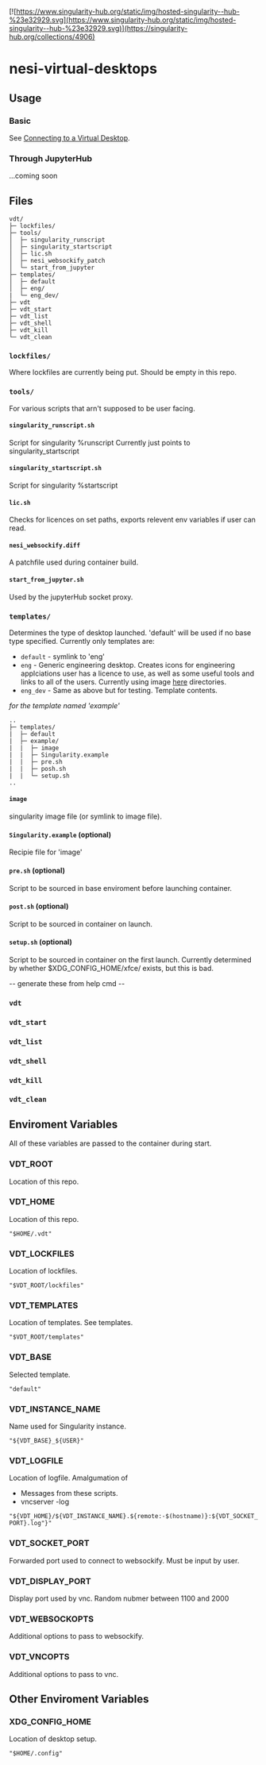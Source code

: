 [![https://www.singularity-hub.org/static/img/hosted-singularity--hub-%23e32929.svg](https://www.singularity-hub.org/static/img/hosted-singularity--hub-%23e32929.svg)](https://singularity-hub.org/collections/4906)
# nesi-virtual-desktops


## Usage
### Basic
See [Connecting to a Virtual Desktop](https://support.nesi.org.nz/hc/en-gb/articles/360001600235-Connecting-to-a-Virtual-Desktop).
### Through JupyterHub
...coming soon

## Files
```
vdt/
├─ lockfiles/
├─ tools/
│  ├─ singularity_runscript
│  ├─ singularity_startscript
│  ├─ lic.sh
│  ├─ nesi_websockify_patch
│  └─ start_from_jupyter
├─ templates/
│  ├─ default
│  ├─ eng/
|  └─ eng_dev/
├─ vdt
├─ vdt_start
├─ vdt_list
├─ vdt_shell
├─ vdt_kill
└─ vdt_clean
```
### `lockfiles/`
Where lockfiles are currently being put. Should be empty in this repo.

### `tools/`
For various scripts that arn't supposed to be user facing.

#### `singularity_runscript.sh`
Script for singularity %runscript
Currently just points to singularity_startscript
#### `singularity_startscript.sh`
Script for singularity %startscript
#### `lic.sh`
Checks for licences on set paths, exports relevent env variables if user can read.
#### `nesi_websockify.diff`
A patchfile used during container build.
#### `start_from_jupyter.sh`
Used by the jupyterHub socket proxy.

### `templates/` 
Determines the type of desktop launched.
'default' will be used if no base type specified.
Currently only templates are:
* `default` - symlink to 'eng'
* `eng` - Generic engineering desktop. Creates icons for engineering applciations user has a licence to use, as well as some useful tools and links to all of the users. Currently using image [here](https://github.com/nesi/nesi-singularity-recipes/tree/master/centos/turbo_xfce_centos) directories.
* `eng_dev` - Same as above but for testing.
Template contents.

*for the template named 'example'*
```
..
├─ templates/
|  ├─ default
|  ├─ example/
|  |  ├─ image
|  |  ├─ Singularity.example
|  |  ├─ pre.sh
|  |  ├─ posh.sh
|  |  └─ setup.sh
..
```
#### `image`
singularity image file (or symlink to image file).

#### `Singularity.example` (optional)
Recipie file for 'image'

#### `pre.sh` (optional)
Script to be sourced in base enviroment before launching container.

#### `post.sh` (optional)
Script to be sourced in container on launch.

#### `setup.sh` (optional)
Script to be sourced in container on the first launch.
Currently determined by whether $XDG_CONFIG_HOME/xfce/ exists, but this is bad.

-- generate these from help cmd --
### `vdt`

### `vdt_start`
### `vdt_list`
### `vdt_shell`
### `vdt_kill`
### `vdt_clean`

## Enviroment Variables
All of these variables are passed to the container during start.

### VDT_ROOT

Location of this repo.

### VDT_HOME 

Location of this repo.

`"$HOME/.vdt"`

### VDT_LOCKFILES
Location of lockfiles.

`"$VDT_ROOT/lockfiles"`
### VDT_TEMPLATES 
Location of templates. See templates.

`"$VDT_ROOT/templates"`
### VDT_BASE
Selected template.

`"default"`
### VDT_INSTANCE_NAME
Name used for Singularity instance.

`"${VDT_BASE}_${USER}"`
### VDT_LOGFILE
Location of logfile.
Amalgumation of
* Messages from these scripts.
* vncserver -log

`"${VDT_HOME}/${VDT_INSTANCE_NAME}.${remote:-$(hostname)}:${VDT_SOCKET_PORT}.log"}"`
### VDT_SOCKET_PORT
Forwarded port used to connect to websockify. 
Must be input by user.
### VDT_DISPLAY_PORT
Display port used by vnc.
Random nubmer between 1100 and 2000
### VDT_WEBSOCKOPTS
Additional options to pass to websockify.
### VDT_VNCOPTS
Additional options to pass to vnc.

## Other Enviroment Variables
### XDG_CONFIG_HOME
Location of desktop setup.

`"$HOME/.config"`
